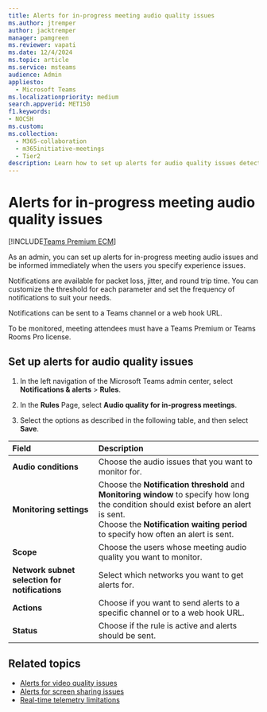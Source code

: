 ```yaml
---
title: Alerts for in-progress meeting audio quality issues
ms.author: jtremper
author: jacktremper
manager: pamgreen
ms.reviewer: vapati
ms.date: 12/4/2024
ms.topic: article
ms.service: msteams
audience: Admin
appliesto: 
  - Microsoft Teams
ms.localizationpriority: medium
search.appverid: MET150
f1.keywords:
- NOCSH
ms.custom: 
ms.collection: 
  - M365-collaboration
  - m365initiative-meetings
  - Tier2
description: Learn how to set up alerts for audio quality issues detected in in-progress meetings.
---
```


# Alerts for in-progress meeting audio quality issues

[!INCLUDE[Teams Premium ECM](../includes/teams-premium-ecm.md)]

As an admin, you can set up alerts for in-progress meeting audio issues and be informed immediately when the users you specify experience issues.

Notifications are available for packet loss, jitter, and round trip time. You can customize the threshold for each parameter and set the frequency of notifications to suit your needs.

Notifications can  be sent to a Teams channel or a web hook URL.

To be monitored, meeting attendees must have a Teams Premium or Teams Rooms Pro license.

## Set up alerts for audio quality issues

1. In the left navigation of the Microsoft Teams admin center, select **Notifications & alerts** > **Rules**.

1. In the **Rules** Page, select **Audio quality for in-progress meetings**.

1. Select the options as described in the following table, and then select **Save**.

|Field |Description  |
|:-----|:------------|
|**Audio conditions**|Choose the audio issues that you want to monitor for.|
|**Monitoring settings**|Choose the **Notification threshold** and **Monitoring window** to specify how long the condition should exist before an alert is sent.<br>Choose the **Notification waiting period** to specify how often an alert is sent.|
|**Scope**|Choose the users whose meeting audio quality you want to monitor.|
|**Network subnet selection for notifications**|Select which networks you want to get alerts for.|
|**Actions**|Choose if you want to send alerts to a specific channel or to a web hook URL.|
|**Status**|Choose if the rule is active and alerts should be sent.|

## Related topics

- [Alerts for video quality issues](alerts-in-progress-meeting-video.md)
- [Alerts for screen sharing issues](alerts-in-progress-meeting-screen-sharing.md)
- [Real-time telemetry limitations](/microsoftteams/use-real-time-telemetry-to-troubleshoot-poor-meeting-quality#limitations)
